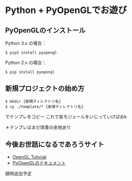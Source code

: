 # Python + PyOpenGLでお遊び

## PyOpenGLのインストール
Python 3.x の場合：
```
$ pip3 install pyopengl
```

Python 2.x の場合：
```
$ pip install pyopengl
```

## 新規プロジェクトの始め方
```
$ mkdir {新規ディレクトリ名}
$ cp ./template/* {新規ディレクトリ名}
```
でテンプレをコピー
これで各モジュールをいじっていけばおk

＊テンプレはまだ改善の余地あり

## 今後お世話になるであろうサイト
- [OpenGL Tutorial](http://www.opengl-tutorial.org/jp/)
- [PyOpenGLのドキュメント](http://pyopengl.sourceforge.net/pydoc/OpenGL.GLUT.html)

随時追加予定